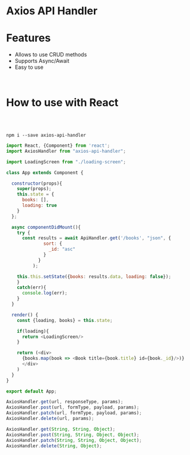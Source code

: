 # Axios API Handler

<h1>Features</h1>
<ul>
<li>Allows to use CRUD methods</li>
<li>Supports Async/Await</li>
<li>Easy to use</li>
</ul>
<br>
<h1>How to use with React</h1>
<br>
<pre><code>
npm i --save axios-api-handler
</pre></code>

```javascript
import React, {Component} from 'react';
import AxiosHandler from "axios-api-handler";

import LoadingScreen from "./loading-screen";

class App extends Component {

  constructor(props){
    super(props);
    this.state = {
      books: [],
      loading: true
    }
  };

  async componentDidMount(){
    try {
      const results = await ApiHandler.get('/books', "json", {
              sort: {
                _id: "asc"
              }
            }
          );

    this.this.setState({books: results.data, loading: false});
    }
    catch(err){
      console.log(err);
    }
  }

  render() {
    const {loading, books} = this.state;

    if(loading){
      return <LoadingScreen/>
    }

    return (<div>
      {books.map(book => <Book title={book.title} id={book._id}/>)}
      </div>
    )
  }
}

export default App;
```

```javascript
AxiosHandler.get(url, responseType, params);
AxiosHandler.post(url, formType, payload, params);
AxiosHandler.patch(url, formType, payload, params);
AxiosHandler.delete(url, params);

AxiosHandler.get(String, String, Object);
AxiosHandler.post(String, String, Object, Object);
AxiosHandler.patch(String, String, Object, Object);
AxiosHandler.delete(String, Object);
```

